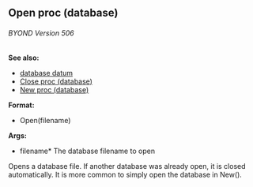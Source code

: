 ## Open proc (database) 
###### BYOND Version 506
**See also:**
*   [database datum](/database)
*   [Close proc (database)](/database/proc/Close)
*   [New proc (database)](/database/proc/New)
<!-- -->
**Format:**
*   Open(filename)
<!-- -->
**Args:**
*   filename* The database filename to open


Opens a database file. If another database was already open, it
is closed automatically. It is more common to simply open the database
in New().